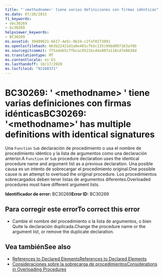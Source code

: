 ```yaml
---
title: "'<methodname>' tiene varias definiciones con firmas idénticas"
ms.date: 07/20/2015
f1_keywords:
- vbc30269
- bc30269
helpviewer_keywords:
- BC30269
ms.assetid: 39489621-6617-4e5c-9b24-c2faf8273891
ms.openlocfilehash: 663b22421d1a0e401cfb3c135c99bd097163a78b
ms.sourcegitcommit: ff5a4eb5cffbcac9521bc44a907a118cd7e8638d
ms.translationtype: MT
ms.contentlocale: es-ES
ms.lasthandoff: 10/17/2020
ms.locfileid: "92160371"
---
```

# <a name="bc30269-methodname-has-multiple-definitions-with-identical-signatures"></a><span data-ttu-id="c7874-102">BC30269: ' \<methodname> ' tiene varias definiciones con firmas idénticas</span><span class="sxs-lookup"><span data-stu-id="c7874-102">BC30269: '\<methodname>' has multiple definitions with identical signatures</span></span>

<span data-ttu-id="c7874-103">Una `Function` `Sub` declaración de procedimiento o usa el nombre de procedimiento idéntico y la lista de argumentos como una declaración anterior.</span><span class="sxs-lookup"><span data-stu-id="c7874-103">A `Function` or `Sub` procedure declaration uses the identical procedure name and argument list as a previous declaration.</span></span> <span data-ttu-id="c7874-104">Una posible causa es un intento de sobrecargar el procedimiento original.</span><span class="sxs-lookup"><span data-stu-id="c7874-104">One possible cause is an attempt to overload the original procedure.</span></span> <span data-ttu-id="c7874-105">Los procedimientos sobrecargados deben tener listas de argumentos diferentes.</span><span class="sxs-lookup"><span data-stu-id="c7874-105">Overloaded procedures must have different argument lists.</span></span>

 <span data-ttu-id="c7874-106">**Identificador de error:** BC30269</span><span class="sxs-lookup"><span data-stu-id="c7874-106">**Error ID:** BC30269</span></span>

## <a name="to-correct-this-error"></a><span data-ttu-id="c7874-107">Para corregir este error</span><span class="sxs-lookup"><span data-stu-id="c7874-107">To correct this error</span></span>

- <span data-ttu-id="c7874-108">Cambie el nombre del procedimiento o la lista de argumentos, o bien Quite la declaración duplicada.</span><span class="sxs-lookup"><span data-stu-id="c7874-108">Change the procedure name or the argument list, or remove the duplicate declaration.</span></span>

## <a name="see-also"></a><span data-ttu-id="c7874-109">Vea también</span><span class="sxs-lookup"><span data-stu-id="c7874-109">See also</span></span>

- [<span data-ttu-id="c7874-110">References to Declared Elements</span><span class="sxs-lookup"><span data-stu-id="c7874-110">References to Declared Elements</span></span>](../../programming-guide/language-features/declared-elements/references-to-declared-elements.md)
- [<span data-ttu-id="c7874-111">Consideraciones sobre la sobrecarga de procedimientos</span><span class="sxs-lookup"><span data-stu-id="c7874-111">Considerations in Overloading Procedures</span></span>](../../programming-guide/language-features/procedures/considerations-in-overloading-procedures.md)
